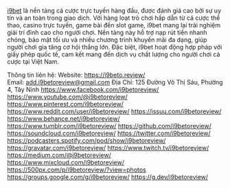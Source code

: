 [i9bet](https://i9beto.review/) là nền tảng cá cược trực tuyến hàng đầu, được đánh giá cao bởi sự uy tín và an toàn trong giao dịch. Với hàng loạt trò chơi hấp dẫn từ cá cược thể thao, casino trực tuyến, game bài đến slot game, i9bet mang lại trải nghiệm giải trí đỉnh cao cho người chơi. Nền tảng này hỗ trợ nạp rút tiền nhanh chóng, bảo mật tối ưu và nhiều chương trình khuyến mãi đa dạng, giúp người chơi gia tăng cơ hội thắng lớn. Đặc biệt, i9bet hoạt động hợp pháp với giấy phép quốc tế, cam kết mang đến dịch vụ chất lượng cho người chơi cá cược tại Việt Nam.

Thông tin liên hệ: 
Website: https://i9beto.review/  
Email: add.i9betoreview@gmail.com
Địa Chỉ: 125 Đường Võ Thị Sáu, Phường 4, Tây Ninh
https://www.facebook.com/i9betoreview/
https://www.youtube.com/@i9betoreview/
https://www.pinterest.com/i9betoreview/
https://www.reddit.com/user/i9betoreview/
https://issuu.com/i9betoreview/
https://www.behance.net/i9betoreview/
https://www.tumblr.com/i9betoreview/
https://github.com/i9betoreview/
https://soundcloud.com/i9betoreview/
https://twitter.com/i9betoreview/
https://podcasters.spotify.com/pod/show/i9betoreview/
https://gravatar.com/i9betoreview/
https://www.twitch.tv/i9betoreview/
https://medium.com/@i9betoreview/
https://www.mixcloud.com/i9betoreview/
https://500px.com/p/i9betoreview/?view=photos
https://groups.google.com/g/i9betoreview/
https://g.dev/i9betoreview/